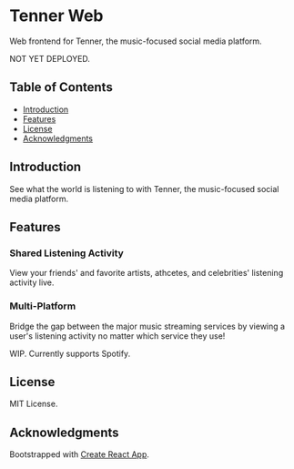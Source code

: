 # Tenner Web

Web frontend for Tenner, the music-focused social media platform.

NOT YET DEPLOYED.

## Table of Contents

- [Introduction](#introduction)
- [Features](#features)
- [License](#license)
- [Acknowledgments](#acknowledgments)

## Introduction

See what the world is listening to with Tenner, the music-focused social media platform.

## Features

### Shared Listening Activity

View your friends' and favorite artists, athcetes, and celebrities' listening activity live.

### Multi-Platform

Bridge the gap between the major music streaming services by viewing a user's listening activity no matter which service they use!

WIP. Currently supports Spotify.

## License

MIT License.

## Acknowledgments

Bootstrapped with [Create React App](https://github.com/facebook/create-react-app).
